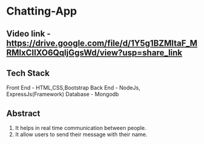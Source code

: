 # Chatting-App
## Video link -  https://drive.google.com/file/d/1Y5g1BZMItaF_MRMlxCIIXO6QqljGgsWd/view?usp=share_link

## Tech Stack
Front End - HTML,CSS,Bootstrap
Back End - NodeJs, ExpressJs(Framework)
Database - Mongodb

## Abstract
1. It helps in real time communication between people.
2. It allow users to send their message with their name.
